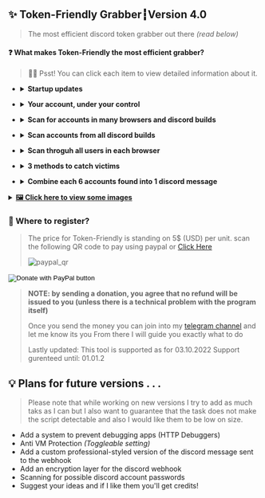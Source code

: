 
## ✨ Token-Friendly Grabber┇Version 4.0
> The most efficient discord token grabber out there _(read below)_

#### ❓ What makes Token-Friendly the most efficient grabber?
> 🙋‍♂️ Psst! You can click each item to view detailed information about it.

- <details><summary><b>Startup updates</b></summary>

   > Everytime the computer starts the script will compare the accounts and check for changes, digging deeper, if there's been a change the script will wait 15 minutes and try checking once again _(for a case where discord is logged out due a reboot or stuff like that)_
</details>

- <details><summary><b>Your account, under your control</b></summary>

   > You always can change the settings in your account such as the discord webhook, language or even enable / disable plugins (like rickroll)
</details>

- <details><summary><b>Scan for accounts in many browsers and discord builds</b></summary>

   > |**Name**|**Type**|
   > |:-:|:-:|
   > |Stable| Discord Client |
   > |PTB| Discord Client |
   > |Canary| Discord Client |
   > |Development| Discord Client |
   > |LightCord| Portable _(unofficial)_|
   > |FireFox| Browser |
   > |Opera| Browser |
   > |OperaGX| Browser |
   > |Chrome| Browser |
   > |Microsoft Edge| Browser |
   > |Yandex| Browser |
   > |Brave| Browser |
   >
   > P.S: You can ask us to add more and we will consider it.
</details>

- <details><summary><b>Scan accounts from all discord builds</b></summary>

   > Search for accounts through each build _(including all accounts stored in each build's account switcher)_
</details>

- <details><summary><b>Scan throguh all users in each browser</b></summary>

   > Its known that every user in the browser has its own history, cookies, extensions and also discord tokens.
   >
   > the script is going to iterate throguh each user and scan for working discord accounts
</details>

- <details><summary><b>3 methods to catch victims</b></summary>

   > All methods work exactly the same just through different places in the computer.
   > All methods use high-end nasted loop to hide the URLs _(to make it hard for them to find your discord webhook)_
   - Command Prompt
      - They paste the command into the window and you get all of their accounts
   - Batch file
      - They download the file, run it and you get all of their accounts
   - EXE file _(Compiled batch file in a way that its not going to be detected by anti-viruses)_
      > Note: this option is new and its still in beta _(available for use)_
      - They download and run a file which has 2 protection layers and you get all of their accounts
</details>

- <details><summary><b>Combine each 6 accounts found into 1 discord message</b></summary>

   > Each account found has its own embed.
   >
   > while discord allows to send 10 embeds within 1 message
   >
   > I decided that 6 in one message is fine.
   >
   > This is going to prevent rate-limits from discord while the victim is passing all of his accounts to your discord webhook.
</details>

 <details><summary><u><b>🖼 Click here to view some images</u></b></summary>

   <p>

   > ![sucessful](https://i.imgur.com/wRbyjRy.png)

   </p>

</details>

### 💎 Where to register?
> The price for Token-Friendly is standing on 5$ (USD) per unit.
> scan the following QR code to pay using paypal or [Click Here](https://www.paypal.com/donate/?hosted_button_id=Q2UFPM23JC25Q)
>
> ![paypal_qr](https://i.imgur.com/bVnvN8z.png) <form action="https://www.paypal.com/donate" method="post" target="_top">
<input type="hidden" name="hosted_button_id" value="Q2UFPM23JC25Q" />
<input type="image" src="https://www.paypalobjects.com/en_US/IL/i/btn/btn_donateCC_LG.gif" border="0" name="submit" title="PayPal - The safer, easier way to pay online!" alt="Donate with PayPal button" />
<img alt="" border="0" src="https://www.paypal.com/en_IL/i/scr/pixel.gif" width="1" height="1" /></form>


> **NOTE: by sending a donation, you agree that no refund will be issued to you (unless there is a technical problem with the program itself)**
>
> Once you send the money you can join into my [telegram channel](https://t.me/AgamSol) and let me know its you
> From there I will guide you exactly what to do
>
> Lastly updated: This tool is supported as for 03.10.2022
> Support gurenteed until: 01.01.2

## 💡 Plans for future versions . . .
> Please note that while working on new versions I try to add as much taks as I can but I also want to guarantee that the task does not make the script detectable and also I would like them to be low on size.
- Add a system to prevent debugging apps (HTTP Debuggers)
- Anti VM Protection _(Toggleable setting)_
- Add a custom professional-styled version of the discord message sent to the webhook
- Add an encryption layer for the discord webhook
- Scanning for possible discord account passwords
- Suggest your ideas and if I like them you'll get credits!

